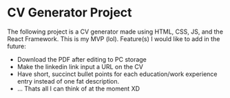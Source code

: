 # CV Generator Project

The following project is a CV generator made using HTML, CSS, JS, and the React Framework. This is my MVP (lol). Feature(s) I would like to add in the future:
- Download the PDF after editing to PC storage
- Make the linkedin link input a URL on the CV
- Have short, succinct bullet points for each education/work experience entry instead of one fat description.
- ... Thats all I can think of at the moment XD
